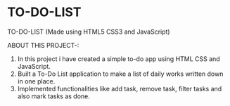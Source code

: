 # TO-DO-LIST

TO-DO-LIST (Made using HTML5 CSS3 and JavaScript)

ABOUT THIS PROJECT-:

1. In this project i have created a simple to-do app using HTML CSS and JavaScript.
2. Built a To-Do List application to make a list of daily works written down in one place.
3. Implemented functionalities like add task, remove task, filter tasks and also mark tasks as done.

